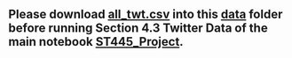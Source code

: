 ## Please download [all_twt.csv](https://drive.google.com/file/d/1DcdR9eoZtfnv-Mhadlfb31xyE1_jNE6m/view?usp=sharing) into this [data](https://github.com/lse-st445/2022-project-thatssoravenclaw/tree/main/data) folder before running Section 4.3 Twitter Data of the main notebook [ST445_Project](https://github.com/lse-st445/2022-project-thatssoravenclaw/blob/main/ST445_Project.ipynb).
